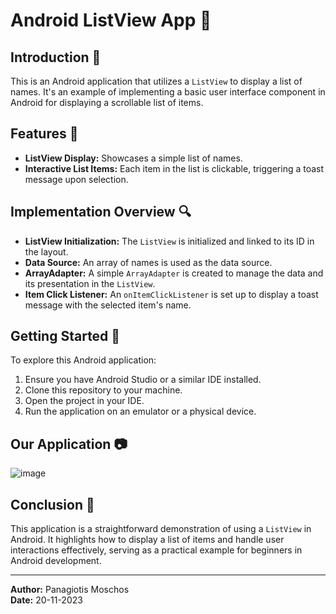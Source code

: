# Android ListView App 📱

## Introduction 📘
This is an Android application that utilizes a `ListView` to display a list of names. It's an example of implementing a basic user interface component in Android for displaying a scrollable list of items.

## Features 🌟
- **ListView Display:** Showcases a simple list of names.
- **Interactive List Items:** Each item in the list is clickable, triggering a toast message upon selection.

## Implementation Overview 🔍
- **ListView Initialization:** The `ListView` is initialized and linked to its ID in the layout.
- **Data Source:** An array of names is used as the data source.
- **ArrayAdapter:** A simple `ArrayAdapter` is created to manage the data and its presentation in the `ListView`.
- **Item Click Listener:** An `onItemClickListener` is set up to display a toast message with the selected item's name.

## Getting Started 🚀
To explore this Android application:
1. Ensure you have Android Studio or a similar IDE installed.
2. Clone this repository to your machine.
3. Open the project in your IDE.
4. Run the application on an emulator or a physical device.

## Our Application 📷
![image](https://github.com/pmoschos/SimpleListView/assets/133533759/bf0732b1-eb8c-4b3a-a02d-f7ea4621d535)

## Conclusion 🏁
This application is a straightforward demonstration of using a `ListView` in Android. 
It highlights how to display a list of items and handle user interactions effectively, serving as a practical example for beginners in Android development.

---

**Author:** Panagiotis Moschos  
**Date:** 20-11-2023

